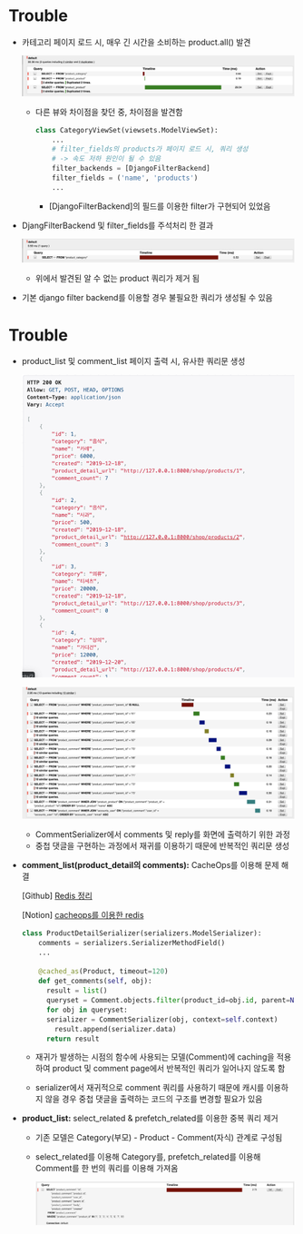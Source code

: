 # Trouble

- 카테고리 페이지 로드 시, 매우 긴 시간을 소비하는 product.all() 발견

  ![trouble_1.png](/README_folder/image/trouble_1.png)

  - 다른 뷰와 차이점을 찾던 중, 차이점을 발견함

    ```python
    class CategoryViewSet(viewsets.ModelViewSet):
        ...
        # filter_fields의 products가 페이지 로드 시, 쿼리 생성
        # -> 속도 저하 원인이 될 수 있음
        filter_backends = [DjangoFilterBackend]
        filter_fields = ('name', 'products')
        ...
    ```

    - [DjangoFilterBackend]의 필드를 이용한 filter가 구현되어 있었음

- DjangFilterBackend 및 filter_fields를 주석처리 한 결과

  ![solution_1](/README_folder/image/solution_1.png)

  - 위에서 발견된 알 수 없는 product 쿼리가 제거 됨

- 기본 django filter backend를 이용할 경우 불필요한 쿼리가 생성될 수 있음



# Trouble

- product_list 및 comment_list 페이지 출력 시, 유사한 쿼리문 생성

  ![problem_product](/README_folder/image/problem_product.png)

  ![trouble_2](/README_folder/image/trouble_2.png)

  - CommentSerializer에서 comments 및 reply를 화면에 출력하기 위한 과정
  - 중첩 댓글을 구현하는 과정에서 재귀를 이용하기 때문에 반복적인 쿼리문 생성

  

- **comment_list(product_detail의 comments):** CacheOps를 이용해 문제 해결

  \[Github] [Redis 정리](https://github.com/navill/port_django_shop/blob/master/README_Folder/redis.md) 

  \[Notion] [cacheops를 이용한 redis](https://www.notion.so/afmadadans/ORM-07b20f43a16d4a448229625e7ad0e920)

  ```python
  class ProductDetailSerializer(serializers.ModelSerializer):
      comments = serializers.SerializerMethodField()
      ...
      
      @cached_as(Product, timeout=120)
      def get_comments(self, obj):
        result = list()
        queryset = Comment.objects.filter(product_id=obj.id, parent=None)
        for obj in queryset:
        serializer = CommentSerializer(obj, context=self.context)
          result.append(serializer.data)
        return result
  ```
  
  - 재귀가 발생하는 시점의 함수에 사용되는 모델(Comment)에 caching을 적용하여 product 및 comment page에서 반복적인 쿼리가 일어나지 않도록 함
  
  - serializer에서 재귀적으로 comment 쿼리를 사용하기 때문에 캐시를 이용하지 않을 경우 중첩 댓글을 출력하는 코드의 구조를 변경할 필요가 있음
  
    

- **product_list:** select_related & prefetch_related를 이용한 중복 쿼리 제거

  - 기존 모델은 Category(부모) - Product - Comment(자식) 관계로 구성됨

  - select_related를 이용해 Category를, prefetch_related를 이용해 Comment를 한 번의 쿼리를 이용해 가져옴

    ![solution_2](/README_folder/image/solution_2.png)


